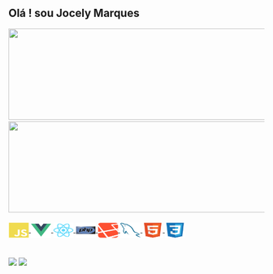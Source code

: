 ## Olá ! sou Jocely Marques

 <div>
  <a href="https://github.com/jocelymarques">
  
  <img height="180em" width="540em" src="https://github-readme-stats.vercel.app/api/top-langs/?username=jocelymarques&layout=compact&langs_count=16&theme=material-palenight"/>


  <img height="180em" width="540em" src="https://github-readme-stats.vercel.app/api?username=jocelymarques&show_icons=true&theme=material-palenight&include_all_commits=true&count_private=true"/>
<div>

<div style="display: inline_block"><br>

  <img align="center" alt="JAVASCRIPT" height="30" width="40" src="https://raw.githubusercontent.com/devicons/devicon/master/icons/javascript/javascript-plain.svg">

  <img align="center" alt="CSS" height="30" width="40" src="https://raw.githubusercontent.com/devicons/devicon/master/icons/vuejs/vuejs-original.svg">

  <img align="center" alt="React" height="30" width="40" src="https://raw.githubusercontent.com/devicons/devicon/master/icons/react/react-original.svg">

  <img align="center" alt="PHP" height="30" width="40" src="https://raw.githubusercontent.com/devicons/devicon/master/icons/php/php-original.svg">

  <img align="center" alt="Laravel" height="30" width="40" src="https://raw.githubusercontent.com/devicons/devicon/master/icons/laravel/laravel-plain.svg">

  <img align="center" alt="Mysql" height="30" width="40" src="https://raw.githubusercontent.com/devicons/devicon/master/icons/mysql/mysql-original.svg">

  <!-- <img align="center" alt="Rafa-Ts" height="30" width="40" src="https://raw.githubusercontent.com/devicons/devicon/master/icons/typescript/typescript-plain.svg"> -->


  <img align="center" alt="HTML" height="30" width="40" src="https://raw.githubusercontent.com/devicons/devicon/master/icons/html5/html5-original.svg">

  <img align="center" alt="CSS" height="30" width="40" src="https://raw.githubusercontent.com/devicons/devicon/master/icons/css3/css3-original.svg">

  
#
  
<div>
  <a href = "mailto: jocelymarques1@gmail.com"><img src="https://img.shields.io/badge/-Gmail-%23EA4335?style=for-the-badge&logo=gmail&logoColor=white" target="_blank"></a>
  <a href="https://www.linkedin.com/in/jocelymarques" target="_blank"><img src="https://img.shields.io/badge/-LinkedIn-%230077B5?style=for-the-badge&logo=linkedin&logoColor=white" target="_blank"></a>
</div>
